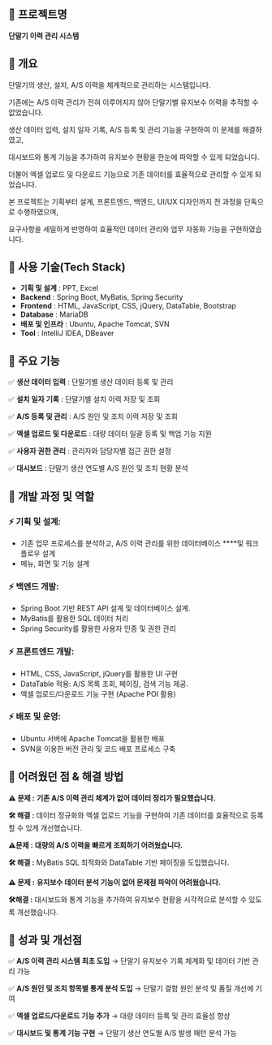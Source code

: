 ## **📌 프로젝트명**

**단말기 이력 관리 시스템**

## **📌 개요**

단말기의 생산, 설치, A/S 이력을 체계적으로 관리하는 시스템입니다.

기존에는 A/S 이력 관리가 전혀 이루어지지 않아 단말기별 유지보수 이력을 추적할 수 없었습니다.

생산 데이터 입력, 설치 일자 기록, A/S 등록 및 관리 기능을 구현하여 이 문제를 해결하였고,

대시보드와 통계 기능을 추가하여 유지보수 현황을 한눈에 파악할 수 있게 되었습니다.

더불어 엑셀 업로드 및 다운로드 기능으로 기존 데이터를 효율적으로 관리할 수 있게 되었습니다.

본 프로젝트는 기획부터 설계, 프론트엔드, 백엔드, UI/UX 디자인까지 전 과정을 단독으로 수행하였으며,

요구사항을 세밀하게 반영하여 효율적인 데이터 관리와 업무 자동화 기능을 구현하였습니다.

## **📌 사용 기술(Tech Stack)**

- **기획 및 설계** : PPT, Excel
- **Backend** : Spring Boot, MyBatis, Spring Security
- **Frontend** : HTML, JavaScript, CSS, jQuery, DataTable, Bootstrap
- **Database** : MariaDB
- **배포 및 인프라** : Ubuntu, Apache Tomcat, SVN
- **Tool** : IntelliJ IDEA, DBeaver

## **📌 주요 기능**

✅ **생산 데이터 입력** : 단말기별 생산 데이터 등록 및 관리

✅ **설치 일자 기록** : 단말기별 설치 이력 저장 및 조회

✅ **A/S 등록 및 관리** : A/S 원인 및 조치 이력 저장 및 조회

✅ **엑셀 업로드 및 다운로드** : 대량 데이터 일괄 등록 및 백업 기능 지원

✅ **사용자 권한 관리** : 관리자와 담당자별 접근 권한 설정

✅ **대시보드** : 단말기 생산 연도별 A/S 원인 및 조치 현황 분석

## **📌 개발 과정 및 역할**

### ⚡ **기획 및 설계**:

- 기존 업무 프로세스를 분석하고, A/S 이력 관리를 위한 데이터베이스 ****및 워크플로우 설계
- 메뉴, 화면 및 기능 설계

### ⚡ **백엔드 개발**:

- Spring Boot 기반 REST API 설계 및 데이터베이스 설계.
- MyBatis를 활용한 SQL  데이터 처리
- Spring Security를 활용한 사용자 인증 및 권한 관리

### ⚡ **프론트엔드 개발**:

- HTML, CSS, JavaScript, jQuery를 활용한  UI 구현
- DataTable 적용: A/S 목록 조회, 페이징, 검색 기능 제공.
- 엑셀 업로드/다운로드 기능 구현 (Apache POI 활용)

### ⚡ **배포 및 운영**:

- Ubuntu 서버에 Apache Tomcat을 활용한 배포
- SVN을 이용한 버전 관리 및 코드 배포 프로세스 구축

## **📌 어려웠던 점 & 해결 방법**

**⚠️ 문제 :** **기존 A/S 이력 관리 체계가 없어 데이터 정리가 필요했습니다.**

**🛠️ 해결 :** 데이터 정규화와 엑셀 업로드 기능을 구현하여 기존 데이터를 효율적으로 등록할 수 있게 개선했습니다.

**⚠️문제 :** **대량의 A/S 이력을 빠르게 조회하기 어려웠습니다.**

**🛠️ 해결 :** MyBatis SQL 최적화와 DataTable 기반 페이징을 도입했습니다.

**⚠️ 문제 :** **유지보수 데이터 분석 기능이 없어 문제점 파악이 어려웠습니다.**

**🛠️해결 :** 대시보드와 통계 기능을 추가하여 유지보수 현황을 시각적으로 분석할 수 있도록 개선했습니다.

## **📌 성과 및 개선점**

✅ **A/S 이력 관리 시스템 최초 도입** → 단말기 유지보수 기록 체계화 및 데이터 기반 관리 가능

✅ **A/S 원인 및 조치 항목별 통계 분석 도입** → 단말기 결함 원인 분석 및 품질 개선에 기여

✅ **엑셀 업로드/다운로드 기능 추가** → 대량 데이터 등록 및 관리 효율성 향상

✅ **대시보드 및 통계 기능 구현** → 단말기 생산 연도별 A/S 발생 패턴 분석 가능
